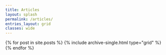 ```yaml
---
title: Articles
layout: splash
permalink: /articles/
entries_layout: grid
classes: wide
---
```


<div class="grid__wrapper">
    {% for post in site.posts %}
        {% include archive-single.html type="grid" %}
    {% endfor %}
</div>

